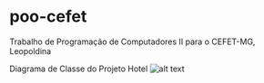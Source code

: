 # poo-cefet
Trabalho de Programação de Computadores II para o CEFET-MG, Leopoldina


Diagrama de Classe do Projeto Hotel
![alt text](https://cdn.discordapp.com/attachments/821034336006569994/1052991435735056445/image.png)
